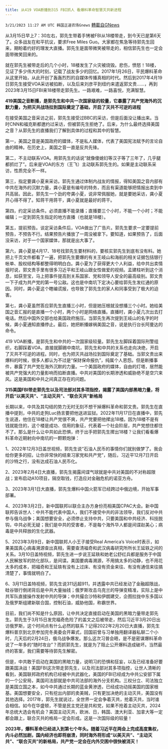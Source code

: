 ```yaml
---
title: 从419 VOA断播到315 FBI抓人 看爆料革命智慧灭共新进程
---
```

`3/21/2023 11:27 AM UTC 韩国正道农场Gnews` [轉載自GNews](https://gnews.org/articles/1032792)

从3月15日早上7：30左右，郭先生带着手铐被FBI从18楼带走，到今天已是第6天了。众多战友在和平抗议，要求Free Miles Guo。大家都在焦急等待郭先生回来，期盼着约好的理发大直播。郭先生是面带微笑被带走的，相信郭先生也一定会面带微笑回来的。

就在郭先生被带走后的几个小时，18楼发生了火灾被烧毁。悲伤，愤怒！18楼，见证了多少伟大的时刻，记载了战友多少的回忆。2017年1月26日，平民爆料革命从这里开始，从此开创了轰轰烈烈的自媒体传播真相的时代。然后到2017年4月19日郭先生接受VOA采访被掐断，以及后来刘彦平到纽约来遣返郭文贵......，再到2023年3月15日FBI来18楼带走郭先生。一路艰难，一路喜悦，充满智慧。

**419美国之音断播，是郭先生和中共一次国家级的较量，它暴露了共产党海外的沉默力量，为把灭共战场拉到国际奠定了基础，开启了灭共不可逆的进程**

在接受美国之音采访之前，郭先生接受过BBC的采访，但是后面没让播出来。当时CNN和福克斯都邀约过采访，但被郭先生拒绝了。后来，为什么最终选择美国之音？从郭先生的直播我们了解到具体的过程和其中的智慧。

第一，美国之音是美国政府的媒体，不是私人媒体，代表了美国宪法赋予的言论自由的精神。在历史上，美国之音一直是反共先锋。

第二，不主动联系VOA。用郭先生的话说“就像傻媳妇等汉子等了三年了，几乎腿都抓烂了”。后来是VOA的东方（王飞）主动联系郭先生的。如果是主动联系采访，性质完全不一样。

第三，指定要龚小夏来采访。郭先生通过体制内战友的情报，得知美国之音内部有中共在海外的沉默力量，龚小夏是有编号的特务，而且有渠道能够把情报出卖到中共高层。因此，郭先生一个劲的夸龚小夏，说非常佩服她，就是要她采访，龚小夏开心得不得了。知蒋干用蒋干，龚小夏就是最好的蒋干。

第四，约定采访条件。必须直播不能录播；直播要三个小时，不能一个小时；不能编辑；一定到郭先生指定的地方直播（也就是18楼）。

第五，提前预告。谈定采访条件后，VOA做出了广告片。郭先生要求一定要提前预告，不预告不行。结果预告片播放了一周没被拿下。要知道，如果预告了，后面没采访，对于一个国家媒体，那就是出大事了。

第六，龚小夏是4月17、18号找郭先生要材料的，要核实郭先生到底有没有料。她把上千页文件都看了一遍，把郭先生要爆的有关王岐山和海航的相关证据包括银行帐单、股权结构等都整得明明白白。龚小夏为了获得更大个人利益，给中共出卖情报时说，郭文贵手里有很多习近平和王岐山跟女性做爱的视频。孟建柱听到这个消息，如获至宝，马上把事件提高到关系国家、党和领导人安全的最高级别。郭文贵一下子成为共产党的第一号公敌。这也是中南坑下定决心要给郭先生发红通的原因。同时，龚小夏这个瞎编谎报，也导致了郭先生的家人和同事受到了极大的迫害。

第七，龚小夏虽然答应郭先生直播三小时，但是她压根就没想播三个小时。她给美国之音汇报的是直播一个小时，两个小时是网络直播。直播时，龚小夏几次出去打电话。然后中国外交部也给美国政府施压。当郭先生再次提到王岐山的名字的时候，龚小夏通知直播停止。最后，她把断播嫁祸美国之音，说是执行台长阿曼达的命令。

419 VOA断播，是郭先生和中共的一次国家级较量。郭先生左脚踩着国际刑警组织，右脚踩着VOA，直接就脚踢中南坑，郭先生和中共的关系也走向决绝，开启了灭共不可逆的进程。同时，也为把灭共战场拉到国际奠定了基础。当郭文贵出来爆料的时候，很多人都认为不过是“保财保命报仇”，纯属个人恩怨。但是断播事件，暴露了共产党在海外沉默的力量。一个美国政府的媒体，自由的灯塔，居然能被共产党强大的力量影响而掐断直播。中共对美国的长期渗透和威胁绝不是空穴来风。这是美国和中共之间真正存在的问题。

**315美国FBI带走郭先生以及司法部对其多项指控，揭露了美国内部黑暗力量，将开启“以美灭共”、“主动灭共”、“联合灭共”新格局**

长期以来，中共及其勾结的势力无时无刻不想干掉爆料革命和郭文贵。郭先生在直播中提到，中共的走狗Luc扬言要把他送进监狱。2022年11月17日在直播中，郭先生说道，他住在18楼让共产党很不爽，共产党要把他撵出18楼。因为18楼不是有钱就能住的，这个楼是成功、信用的象征，代表着一个社会阶层，共产党想住都住不了。那么是什么让中共如此恐惧，终于出手把郭先生撵出18楼？让我们看看爆料革命近期射向中南坑的一颗颗炮弹：

1、2022年12月3日盖世视频，郭先生说“石油人民币的事情你们就别做梦了。我会给你更多的招，让你非常快的结束习家党和共产党”，随后，习近平12月7日开启的沙特之行，没有达成石油人民币化。

2、2023年2月4日大直播，郭先生揭露间谍气球就是中共对美国的不对称超限战；宣布启动A10项目，隔空取钱，打造应对金融危机的诺亚方舟。

3、2023年3月1日大直播，郭先生爆料中国火箭军已经跨过中俄边境，开始军事部署。

4、2023年3月2日，新中国联邦以联合主办方身份亮相美国CPAC大会。新中国联邦告诉世人：中共不能代表中国人，我们不接受中共的非法领导，我们反对中共参与俄乌战争；美国想要安全，必须停止支持中共，只要美国和中共经济、科技脱钩，中共必死无疑；我们是中共的受害者，不是每个海外华人都是间谍赵美心；病毒是中共释放的生化武器。

5、2023年3月9日，新中国联邦人小王子接受Real America’s Voice时表示，如果美国真心病毒溯源查出真相，需要查清福奇和武汉病毒研究所所长王延轶之间的关系。3月10日盖特视频，郭先生进一步说王延轶和她老公舒红兵都是服务于中国人民解放军的防化部队，是间谍。美国要病毒溯源，不用搞太多的动静，也不用花太多的成本，把福奇和王延轶有没有上过床、有没有资金来往、有没有通信来往搞清楚了，事情就明白了。

6、3月11日盖特视频，郭先生说311远超911，并透露中共已经发动了金融超限战，硅谷银行倒闭背后是中共大量抽钱；俄罗斯攻击乌克兰的导弹变精准，实际上是中共军队直接操作发射中共的导弹；中共撮合沙特和伊朗建交，企图拉拢中东多国以及俄罗斯组建新联合国，控制石油，威胁他国，称霸世界。

目前，我们尚不知是什么原因，让中共决定直接启动在美国的黑暗力量带走郭先生。郭先生于3月15日发完福奇危险了的盖文之后被带走，然后习近平3月20日出访俄罗斯，这个时间点有什么必然的联系？记得2022年2月20日大直播，郭先生爆料普京到北京参加完冬奥委会开幕式，回国前曾与习单独用翻译器私聊二个小时，几天后的2月24日，俄乌战争爆发。那么这次习普会晤，是不是密谋爆料革命说了一年多的“随时攻台”？而抓郭先生，就是为了阻止公开爆料造成破坏。当然最终的答案，我们需要等待郭先生解密。

但是，中共敢于启动在美国的黑暗力量，说明习的恐惧和狂妄，以及已经准备好要跟美国决战！美国FBI这次带走郭先生，以及司法部对其多项指控，让世人清晰的看到，美国联邦政府机构已经被中共武器化，美国的FBI已经成为中共公安部下属的一个公安局，美国司法部就是中共司法部的海外分支机构。三权分立、司法独立是美国立国之本，如今中共通过长期的蓝金黄渗透，已经成功动摇美国的国家根基。美国想要安全，只有挖出内部的卖美贼，只有更加决绝的主动灭共，美国没有其他选择。2017年，郭先生就说过，全世界一定会争着灭共，抢着灭共，当时谁会相信。如今在华盛顿，不管是民主党还是共和党，如果不抢着主动灭共，2024年总统大选会有机会？美国主动灭共，欧洲、日，韩国、澳大利亚、加拿大等一定都会跟上，联合灭共的格局一定会形成。这是一次国际级的较量！

**2023年，爆料革命已经进入到第七个年头。随着习近平在两会上完成高度集权，内斗必然加剧，国内经济也即将崩溃，同时海外将形成“以美灭共”、“主动灭共”、“联合灭共”的新格局，共产党一定会在内外交困中很快被消灭！**
